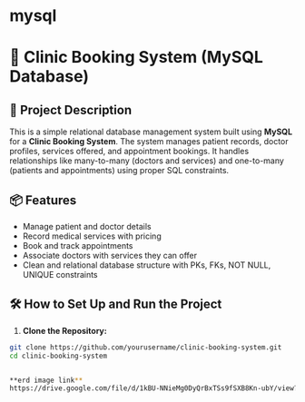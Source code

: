 # mysql

# 🏥 Clinic Booking System (MySQL Database)

## 📌 Project Description  
This is a simple relational database management system built using **MySQL** for a **Clinic Booking System**. The system manages patient records, doctor profiles, services offered, and appointment bookings. It handles relationships like many-to-many (doctors and services) and one-to-many (patients and appointments) using proper SQL constraints.

## 📦 Features  
- Manage patient and doctor details  
- Record medical services with pricing  
- Book and track appointments  
- Associate doctors with services they can offer  
- Clean and relational database structure with PKs, FKs, NOT NULL, UNIQUE constraints

## 🛠️ How to Set Up and Run the Project  

1. **Clone the Repository:**

```bash
git clone https://github.com/yourusername/clinic-booking-system.git
cd clinic-booking-system


**erd image link**
https://drive.google.com/file/d/1kBU-NNieMg0DyQrBxTSs9fSXB8Kn-ubY/view?usp=sharing
